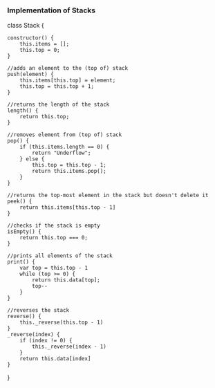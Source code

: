 ### Implementation of Stacks

class Stack {

    constructor() {
        this.items = [];
        this.top = 0;
    }

    //adds an element to the (top of) stack
    push(element) {
        this.items[this.top] = element;
        this.top = this.top + 1;
    }

    //returns the length of the stack
    length() {
        return this.top;
    }

    //removes element from (top of) stack
    pop() {
        if (this.items.length == 0) {
            return "Underflow";
        } else {
            this.top = this.top - 1;
            return this.items.pop();
        }
    }

    //returns the top-most element in the stack but doesn't delete it
    peek() {
        return this.items[this.top - 1]
    }

    //checks if the stack is empty
    isEmpty() {
        return this.top === 0;
    }

    //prints all elements of the stack
    print() {
        var top = this.top - 1
        while (top >= 0) {
            return this.data[top];
            top--
        }
    }

    //reverses the stack
    reverse() {
        this._reverse(this.top - 1)
    }
    _reverse(index) {
        if (index != 0) {
            this._reverse(index - 1)
        }
        return this.data[index]
    }

}
